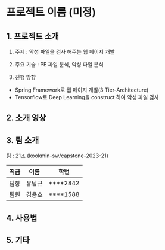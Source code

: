 # 프로젝트 이름 (미정)

## 1. 프로젝트 소개

1. 주제 : 악성 파일을 검사 해주는 웹 페이지 개발

2. 주요 기술 : PE 파일 분석, 악성 파일 분석

3. 진행 방향 
 - Spring Framework로 웹 페이지 개발(3 Tier-Architecture) 
 - Tensorflow로 Deep Learning을 construct 하여 악성 파일 검사 


## 2. 소개 영상



## 3. 팀 소개

팀 : 21조 (kookmin-sw/capstone-2023-21)

직급 | 이름 | 학번
---|---|---|
팀장 | 유남규 | ****2842
팀원 | 김용호 | ****1588

## 4. 사용법



## 5. 기타
